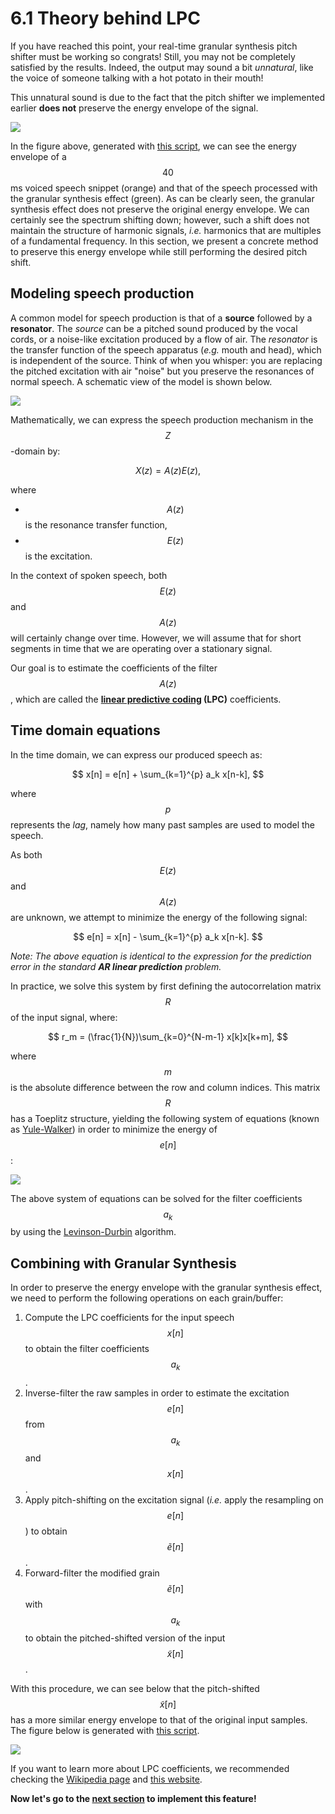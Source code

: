 # 6.1 Theory behind LPC

If you have reached this point, your real-time granular synthesis pitch shifter must be working so congrats! Still, you may not be completely satisfied by the results. Indeed, the output may sound a bit *unnatural*, like the voice of someone talking with a hot potato in their mouth!

This unnatural sound is due to the fact that the pitch shifter we implemented earlier **does not** preserve the energy envelope of the signal.

![](figs/energy_problem.png)

In the figure above, generated with [this script](https://github.com/LCAV/dsp-labs/blob/master/scripts/linear-prediction/compare_spectrum.py), we can see the energy envelope of a $$40$$ ms voiced speech snippet (orange) and that of the speech processed with the granular synthesis effect (green). As can be clearly seen, the granular synthesis effect does not preserve the original energy envelope. We can certainly see the spectrum shifting down; however, such a shift does not maintain the structure of harmonic signals, *i.e.* harmonics that are multiples of a fundamental frequency. In this section, we present a concrete method to preserve this energy envelope while still performing the desired pitch shift.


## Modeling speech production

A common model for speech production is that of a **source** followed by a **resonator**. The _source_ can be a pitched sound produced by the vocal cords, or a noise-like excitation produced by a flow of air. The _resonator_ is the transfer function of the speech apparatus (*e.g.* mouth and head), which is independent of the source. Think of when you whisper: you are replacing the pitched excitation with air "noise" but you preserve the resonances of normal speech. A schematic view of the model is shown below.

![](figs/lpc.jpg)


Mathematically, we can express the speech production mechanism in the $$Z$$-domain by:

$$
X(z) = A(z)E(z),
$$

where
- $$A(z)$$ is the resonance transfer function,
- $$E(z)$$ is the excitation.


In the context of spoken speech, both $$E(z)$$ and $$A(z)$$ will certainly change over time. However, we will assume that for short segments in time that we are operating over a stationary signal.

Our goal is to estimate the coefficients of the filter $$A(z)$$, which are called the **[linear predictive coding](https://en.wikipedia.org/wiki/Linear_predictive_coding) (LPC)** coefficients.


## Time domain equations

In the time domain, we can express our produced speech as:

$$
x[n] = e[n] + \sum_{k=1}^{p} a_k x[n-k],
$$

where $$p$$ represents the *lag*, namely how many past samples are used to model the speech.

As both $$E(z)$$ and $$A(z)$$ are unknown, we attempt to minimize the energy of the following signal:

$$
e[n] = x[n] - \sum_{k=1}^{p} a_k x[n-k].
$$

*Note: The above equation is identical to the expression for the prediction error in the standard **AR linear prediction** problem.*

In practice, we solve this system by first defining the autocorrelation matrix $$R$$ of the input signal, where:

$$
r_m = (\frac{1}{N})\sum_{k=0}^{N-m-1} x[k]x[k+m],
$$


where $$m$$ is the absolute difference between the row and column indices. This matrix $$R$$ has a Toeplitz structure, yielding the following system of equations (known as [Yule-Walker](https://en.wikipedia.org/wiki/Autoregressive_model#Yule%E2%80%93Walker_equations)) in order to minimize the energy of $$e[n]$$:

![](figs/equation_system.png)

The above system of equations can be solved for the filter coefficients $$a_k$$ by using the [Levinson-Durbin](https://en.wikipedia.org/wiki/Levinson_recursion) algorithm.


## Combining with Granular Synthesis

In order to preserve the energy envelope with the granular synthesis effect, we need to perform the following operations on each grain/buffer:

1. Compute the LPC coefficients for the input speech $$x[n]$$ to obtain the filter coefficients $$a_k$$.
2. Inverse-filter the raw samples in order to estimate the excitation $$e[n]$$ from $$a_k$$ and $$x[n]$$.
3. Apply pitch-shifting on the excitation signal (*i.e.* apply the resampling on $$e[n]$$) to obtain $$\tilde{e}[n]$$.
4. Forward-filter the modified grain $$\tilde{e}[n]$$ with $$a_k$$ to obtain the pitched-shifted version of the input $$\tilde{x}[n]$$.

With this procedure, we can see below that the pitch-shifted $$\tilde{x}[n]$$ has a more similar energy envelope to that of the original input samples. The figure below is generated with [this script](https://github.com/LCAV/dsp-labs/blob/master/scripts/linear-prediction/compare_spectrum_lpc.py).

![](figs/energy_gs_lpc.png)

If you want to learn more about LPC coefficients, we recommended checking the [Wikipedia page](https://en.wikipedia.org/wiki/Linear_predictive_coding) and [this website](https://www.dsprelated.com/freebooks/pasp/Linear_Predictive_Coding_Speech.html).


**Now let's go to the [next section](implementation.md) to implement this feature!**